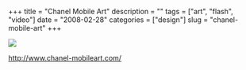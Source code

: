 +++
title = "Chanel Mobile Art"
description = ""
tags = ["art", "flash", "video"]
date = "2008-02-28"
categories = ["design"]
slug = "chanel-mobile-art"
+++


 

  <div id="screens-thumbs" class="clearfix">
    <div class="txt-center" id="design-submission"><a href="http://www.chanel-mobileart.com/"><img id='bluga-thumbnail-868' class='bluga-thumbnail large' src='http://media.konigi.com/bluga/
wt47f27914067c3_0.jpg'/></a></div>  
  </div>   
<p><a href="http://www.chanel-mobileart.com/">http://www.chanel-mobileart.com/</a></p>




